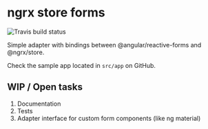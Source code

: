 # ngrx store forms

![Travis build status](https://travis-ci.org/syncrea/ngrx-store-forms.svg?branch=master "Travis build")

Simple adapter with bindings between @angular/reactive-forms and @ngrx/store.

Check the sample app located in `src/app` on GitHub.

WIP / Open tasks
----------------

1. Documentation
2. Tests
3. Adapter interface for custom form components (like ng material)
